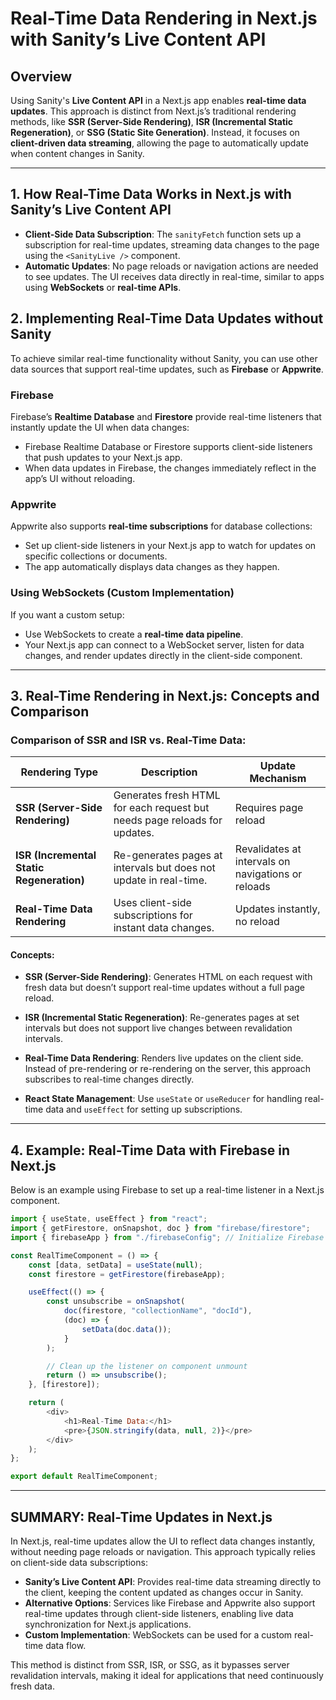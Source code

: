 # Real-Time Data Rendering in Next.js with Sanity’s Live Content API

## Overview

Using Sanity's **Live Content API** in a Next.js app enables **real-time data updates**. This approach is distinct from Next.js’s traditional rendering methods, like **SSR (Server-Side Rendering)**, **ISR (Incremental Static Regeneration)**, or **SSG (Static Site Generation)**. Instead, it focuses on **client-driven data streaming**, allowing the page to automatically update when content changes in Sanity.

---

## 1. How Real-Time Data Works in Next.js with Sanity’s Live Content API

-   **Client-Side Data Subscription**: The `sanityFetch` function sets up a subscription for real-time updates, streaming data changes to the page using the `<SanityLive />` component.
-   **Automatic Updates**: No page reloads or navigation actions are needed to see updates. The UI receives data directly in real-time, similar to apps using **WebSockets** or **real-time APIs**.

## 2. Implementing Real-Time Data Updates without Sanity

To achieve similar real-time functionality without Sanity, you can use other data sources that support real-time updates, such as **Firebase** or **Appwrite**.

### Firebase

Firebase’s **Realtime Database** and **Firestore** provide real-time listeners that instantly update the UI when data changes:

-   Firebase Realtime Database or Firestore supports client-side listeners that push updates to your Next.js app.
-   When data updates in Firebase, the changes immediately reflect in the app’s UI without reloading.

### Appwrite

Appwrite also supports **real-time subscriptions** for database collections:

-   Set up client-side listeners in your Next.js app to watch for updates on specific collections or documents.
-   The app automatically displays data changes as they happen.

### Using WebSockets (Custom Implementation)

If you want a custom setup:

-   Use WebSockets to create a **real-time data pipeline**.
-   Your Next.js app can connect to a WebSocket server, listen for data changes, and render updates directly in the client-side component.

---

## 3. Real-Time Rendering in Next.js: Concepts and Comparison

### Comparison of SSR and ISR vs. Real-Time Data:

| Rendering Type                            | Description                                                               | Update Mechanism                                   |
| ----------------------------------------- | ------------------------------------------------------------------------- | -------------------------------------------------- |
| **SSR (Server-Side Rendering)**           | Generates fresh HTML for each request but needs page reloads for updates. | Requires page reload                               |
| **ISR (Incremental Static Regeneration)** | Re-generates pages at intervals but does not update in real-time.         | Revalidates at intervals on navigations or reloads |
| **Real-Time Data Rendering**              | Uses client-side subscriptions for instant data changes.                  | Updates instantly, no reload                       |

#### Concepts:

-   **SSR (Server-Side Rendering)**: Generates HTML on each request with fresh data but doesn’t support real-time updates without a full page reload.
-   **ISR (Incremental Static Regeneration)**: Re-generates pages at set intervals but does not support live changes between revalidation intervals.
-   **Real-Time Data Rendering**: Renders live updates on the client side. Instead of pre-rendering or re-rendering on the server, this approach subscribes to real-time changes directly.

-   **React State Management**: Use `useState` or `useReducer` for handling real-time data and `useEffect` for setting up subscriptions.

---

## 4. Example: Real-Time Data with Firebase in Next.js

Below is an example using Firebase to set up a real-time listener in a Next.js component.

```javascript
import { useState, useEffect } from "react";
import { getFirestore, onSnapshot, doc } from "firebase/firestore";
import { firebaseApp } from "./firebaseConfig"; // Initialize Firebase

const RealTimeComponent = () => {
	const [data, setData] = useState(null);
	const firestore = getFirestore(firebaseApp);

	useEffect(() => {
		const unsubscribe = onSnapshot(
			doc(firestore, "collectionName", "docId"),
			(doc) => {
				setData(doc.data());
			}
		);

		// Clean up the listener on component unmount
		return () => unsubscribe();
	}, [firestore]);

	return (
		<div>
			<h1>Real-Time Data:</h1>
			<pre>{JSON.stringify(data, null, 2)}</pre>
		</div>
	);
};

export default RealTimeComponent;
```

---

## SUMMARY: Real-Time Updates in Next.js

In Next.js, real-time updates allow the UI to reflect data changes instantly, without needing page reloads or navigation. This approach typically relies on client-side data subscriptions:

-   **Sanity’s Live Content API**: Provides real-time data streaming directly to the client, keeping the content updated as changes occur in Sanity.
-   **Alternative Options**: Services like Firebase and Appwrite also support real-time updates through client-side listeners, enabling live data synchronization for Next.js applications.
-   **Custom Implementation**: WebSockets can be used for a custom real-time data flow.

This method is distinct from SSR, ISR, or SSG, as it bypasses server revalidation intervals, making it ideal for applications that need continuously fresh data.
